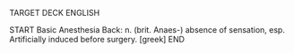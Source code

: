TARGET DECK
ENGLISH

START
Basic
Anesthesia
Back: n. (brit. Anaes-) absence of sensation, esp. Artificially induced before surgery. [greek]
END
